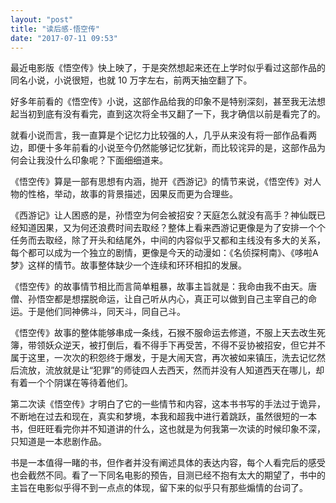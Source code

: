 ```yaml
---
layout: "post"
title: "读后感-悟空传"
date: "2017-07-11 09:53"
---
```


最近电影版《悟空传》快上映了，于是突然想起来还在上学时似乎看过这部作品的同名小说，小说很短，也就 10 万字左右，前两天抽空翻了下。

好多年前看的《悟空传》小说，这部作品给我的印象不是特别深刻，甚至我无法想起当初到底有没有看完，直到这次将全书又翻了一下，我才确信以前是看完了的。

就看小说而言，我一直算是个记忆力比较强的人，几乎从来没有将一部作品看两边，即便十多年前看的小说至今仍然能够记忆犹新，而比较诧异的是，这部作品为何会让我没什么印象呢？下面细细道来。

《悟空传》算是一部有思想有内涵，抛开《西游记》的情节来说，《悟空传》对人物的性格，举动，故事的背景描述，因果反而更为合理些。

《西游记》让人困惑的是，孙悟空为何会被招安？天庭怎么就没有高手？神仙既已经知道因果，又为何还浪费时间去取经？整体上看来西游记更像是为了安排一个个任务而去取经，除了开头和结尾外，中间的内容似乎又都和主线没有多大的关系，每个都可以成为一个独立的剧情，更像是今天的动漫如：《名侦探柯南》、《哆啦A梦》这样的情节。故事整体缺少一个连续和环环相扣的发展。

《悟空传》的故事情节相比而言简单粗暴，故事主旨就是：我命由我不由天。唐僧、孙悟空都是想摆脱命运，让自己听从内心，真正可以做到自己主宰自己的命运。于是他们同神佛斗，同天斗，同自己斗。

《悟空传》故事的整体能够串成一条线，石猴不服命运去修道，不服上天去改生死簿，带领妖众逆天，被打倒后，看不得手下再受苦，不得不妥协被招安，但它并不属于这里，一次次的积怨终于爆发，于是大闹天宫，再次被如来镇压，洗去记忆然后流放，流放就是让“犯罪”的师徒四人去西天，然而并没有人知道西天在哪儿，却有着一个个阴谋在等待着他们。

第二次读《悟空传》才明白了它的一些情节和内容，这本书书写的手法过于诡异，不断地在过去和现在，真实和梦境，本我和超我中进行着跳跃，虽然很短的一本书，但旺旺看完你并不知道讲的什么，这也就是为何我第一次读的时候印象不深，只知道是一本悲剧作品。

书是一本值得一睹的书，但作者并没有阐述具体的表达内容，每个人看完后的感受也会截然不同。看了一下同名电影的预告，目测已经不抱有太大的期望了，书中的主旨在电影似乎得不到一点点的体现，留下来的似乎只有那些煽情的台词了。
